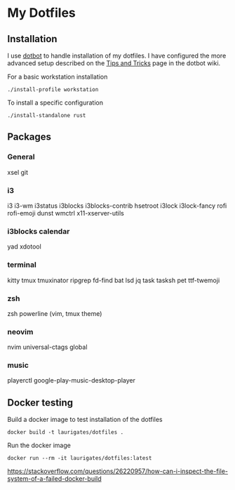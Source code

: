 # My Dotfiles

## Installation

I use [dotbot](https://github.com/anishathalye/dotbot) to handle installation of my dotfiles.
I have configured the more advanced setup described on the
[Tips and Tricks](https://github.com/anishathalye/dotbot/wiki/Tips-and-Tricks#more-advanced-setup)
page in the dotbot wiki.

For a basic workstation installation

```
./install-profile workstation
```

To install a specific configuration

```
./install-standalone rust
```

## Packages

### General

xsel
git

### i3

i3 i3-wm
i3status i3blocks i3blocks-contrib
hsetroot
i3lock i3lock-fancy
rofi
rofi-emoji
dunst
wmctrl x11-xserver-utils

### i3blocks calendar

yad xdotool

### terminal

kitty
tmux
tmuxinator
ripgrep
fd-find
bat
lsd
jq
task tasksh
pet
ttf-twemoji

### zsh

zsh
powerline (vim, tmux theme)

### neovim

nvim
universal-ctags global

### music

playerctl google-play-music-desktop-player

## Docker testing

Build a docker image to test installation of the dotfiles

```shell
docker build -t laurigates/dotfiles .
```

Run the docker image

```shell
docker run --rm -it laurigates/dotfiles:latest
```

https://stackoverflow.com/questions/26220957/how-can-i-inspect-the-file-system-of-a-failed-docker-build
